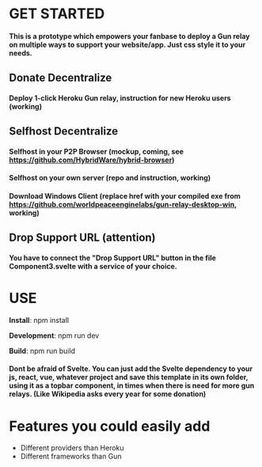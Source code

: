 # GET STARTED
#### This is a prototype which empowers your fanbase to deploy a Gun relay on multiple ways to support your website/app. Just css style it to your needs.
## Donate Decentralize
#### Deploy 1-click Heroku Gun relay, instruction for new Heroku users (working)
## Selfhost Decentralize
#### Selfhost in your P2P Browser (mockup, coming, see https://github.com/HybridWare/hybrid-browser)
#### Selfhost on your own server (repo and instruction, working)
#### Download Windows Client (replace href with your compiled exe from https://github.com/worldpeaceenginelabs/gun-relay-desktop-win, working)
## Drop Support URL (attention)
#### You have to connect the "Drop Support URL" button in the file Component3.svelte with a service of your choice. 

# USE
**Install**: npm install

**Development**: npm run dev

**Build**: npm run build

#### Dont be afraid of Svelte. You can just add the Svelte dependency to your js, react, vue, whatever project and save this template in its own folder, using it as a topbar component, in times when there is need for more gun relays. (Like Wikipedia asks every year for some donation)


# Features you could easily add

- Different providers than Heroku
- Different frameworks than Gun
